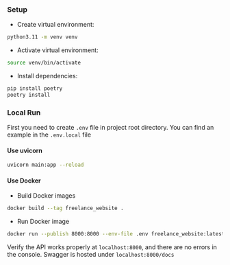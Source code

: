 ### Setup

- Create virtual environment:
```bash
python3.11 -m venv venv
```

- Activate virtual environment:
```bash
source venv/bin/activate
```

- Install dependencies: 
```bash
pip install poetry
poetry install
```

### Local Run

First you need to create `.env` file in project root directory. You can find an example in the `.env.local` file

#### Use uvicorn

```bash
uvicorn main:app --reload
```

#### Use Docker

- Build Docker images
```bash
docker build --tag freelance_website .
```

- Run Docker image
```bash
docker run --publish 8000:8000 --env-file .env freelance_website:latest
```

Verify the API works properly at `localhost:8000`, and there are no errors in the console. Swagger is hosted under `localhost:8000/docs`
